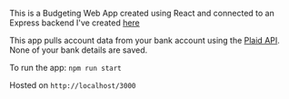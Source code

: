 This is a Budgeting Web App created using React and connected to an Express backend I've created [here](https://github.com/Plump-Panda/BudgetAppBackend)

This app pulls account data from your bank account using the [Plaid API](https://plaid.com/). None of your bank details are saved.

To run the app:
```npm run start```

Hosted on ```http://localhost/3000```
